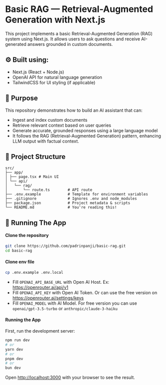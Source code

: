 # Basic RAG — Retrieval-Augmented Generation with Next.js

This project implements a basic Retrieval-Augmented Generation (RAG) system using Next.js. It allows users to ask questions and receive AI-generated answers grounded in custom documents.

## ⚙️ Built using:

- Next.js (React + Node.js)
- OpenAI API for natural language generation
- TailwindCSS for UI styling (if applicable)

## 📌 Purpose

This repository demonstrates how to build an AI assistant that can:

- Ingest and index custom documents
- Retrieve relevant context based on user queries
- Generate accurate, grounded responses using a large language model
- It follows the RAG (Retrieval-Augmented Generation) pattern, enhancing LLM output with factual context.

## 📁 Project Structure

    src/
    ├── app/
    │ ├── page.tsx # Main UI
    │ └── api/
    │   └── rag/
    │       └── route.ts        # API route
    ├── .env.example            # Template for environment variables
    ├── .gitignore              # Ignores .env and node_modules
    ├── package.json            # Project metadata & scripts
    └── README.md               # You're reading this!

## 🚀 Running The App

#### Clone the repository

```bash
git clone https://github.com/padrinpanji/basic-rag.git
cd basic-rag
```

#### Clone env file

```bash
cp .env.example .env.local
```

- Fill `OPENAI_API_BASE_URL` with Open AI Host. Ex: https://openrouter.ai/api/v1
- Fill `OPENAI_API_KEY` with Open AI Token. Or can use the free version on https://openrouter.ai/settings/keys
- Fill `OPENAI_MODEL` with AI Model. For free version you can use `openai/gpt-3.5-turbo` or `anthropic/claude-3-haiku`

#### Running the App

First, run the development server:

```bash
npm run dev
# or
yarn dev
# or
pnpm dev
# or
bun dev
```

Open [http://localhost:3000](http://localhost:3000) with your browser to see the result.
